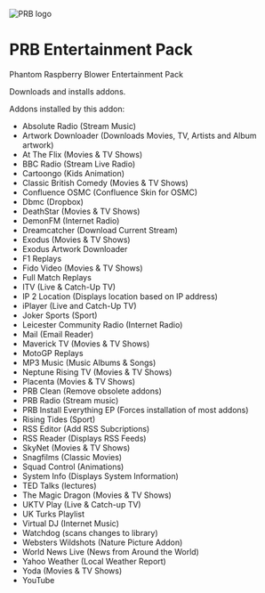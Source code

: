 ![PRB logo](https://github.com/PhantomRaspberryBlower/repository.prb-entertainment-pack/blob/master/repository.prb-entertainment-pack/icon.png)

PRB Entertainment Pack
======================

Phantom Raspberry Blower Entertainment Pack

Downloads and installs addons.

Addons installed by this addon:
  - Absolute Radio (Stream Music)
  - Artwork Downloader (Downloads Movies, TV, Artists and Album artwork)
  - At The Flix (Movies & TV Shows)
  - BBC Radio (Stream Live Radio)
  - Cartoongo (Kids Animation)
  - Classic British Comedy (Movies & TV Shows)
  - Confluence OSMC (Confluence Skin for OSMC)
  - Dbmc (Dropbox)
  - DeathStar (Movies & TV Shows)
  - DemonFM (Internet Radio)
  - Dreamcatcher (Download Current Stream)
  - Exodus (Movies & TV Shows)
  - Exodus Artwork Downloader
  - F1 Replays
  - Fido Video (Movies & TV Shows)
  - Full Match Replays
  - ITV (Live & Catch-Up TV)
  - IP 2 Location (Displays location based on IP address)
  - iPlayer (Live and Catch-Up TV)
  - Joker Sports (Sport)
  - Leicester Community Radio (Internet Radio)
  - Mail (Email Reader)
  - Maverick TV (Movies & TV Shows)
  - MotoGP Replays
  - MP3 Music (Music Albums & Songs)
  - Neptune Rising TV (Movies & TV Shows)
  - Placenta (Movies & TV Shows)
  - PRB Clean (Remove obsolete addons)
  - PRB Radio (Stream music)
  - PRB Install Everything EP (Forces installation of most addons)
  - Rising Tides (Sport)
  - RSS Editor (Add RSS Subcriptions)
  - RSS Reader (Displays RSS Feeds)
  - SkyNet (Movies & TV Shows)
  - Snagfilms (Classic Movies)
  - Squad Control (Animations)
  - System Info (Displays System Information)
  - TED Talks (lectures)
  - The Magic Dragon (Movies & TV Shows)
  - UKTV Play (Live & Catch-up TV)
  - UK Turks Playlist
  - Virtual DJ (Internet Music)
  - Watchdog (scans changes to library)
  - Websters Wildshots (Nature Picture Addon)
  - World News Live (News from Around the World)
  - Yahoo Weather (Local Weather Report)
  - Yoda (Movies & TV Shows)
  - YouTube
